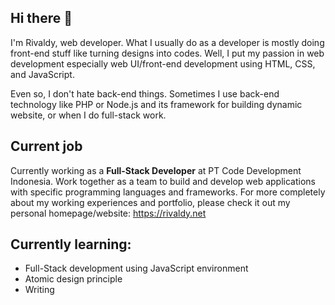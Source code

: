 ## Hi there 👋


I'm Rivaldy, web developer. What I usually do as a developer is mostly doing front-end stuff like turning designs into codes. Well, I put my passion in web development especially web UI/front-end development using HTML, CSS, and JavaScript.

Even so, I don't hate back-end things. Sometimes I use back-end technology like PHP or Node.js and its framework for building dynamic website, or when I do full-stack work.


## Current job
Currently working as a **Full-Stack Developer** at PT Code Development Indonesia. Work together as a team to build and develop web 
applications with specific programming languages and frameworks. For more completely about my working experiences and portfolio, please check it out
my personal homepage/website: https://rivaldy.net

## Currently learning:
* Full-Stack development using JavaScript environment
* Atomic design principle
* Writing
